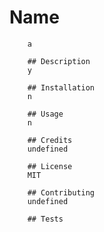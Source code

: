# Name
        a

        ## Description 
        y

        ## Installation
        n

        ## Usage 
        n

        ## Credits
        undefined

        ## License
        MIT

        ## Contributing
        undefined

        ## Tests
        
        